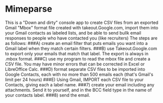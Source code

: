 # Mimeparse
This is a "Down and dirty" console app to create CSV files from an exported Gmail "Mbox" format file created with takeout.Google.com, import them into your Gmail contacts as labeled lists, and be able to send bullk email responses to people who have contacted you (like recruiters)
The steps are as follows:
###A) create an email filter that puts emails you want into a Gmail label when they match certain filters.
###B) use Takeout.Google.com to export only your emails that match that label. The export is always in .mbox format.
###C) use my program to read the mbox file and create a CSV file. You may have minor errors that can be corrected in Excel or LibreOffice Calc.
###D) format separate CSV files to be imported into Google Contacts, each with no more than 500 emails each (that's Gmail's limit per 24 hours)
###E) Using Gmail, IMPORT each CSV file to your Contacts, giving each a label name.
###7) create your email including any attachments. Send it to yourself, and in the BCC field type in the name of your contacts label.
###8) send the email.
